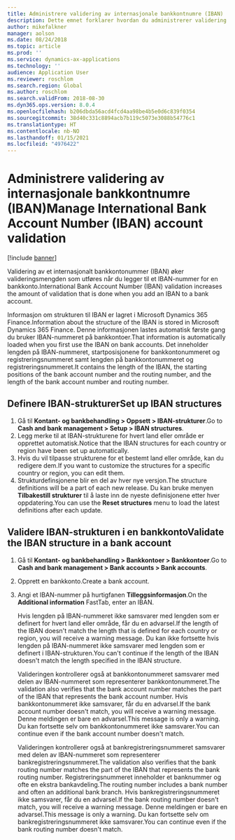 ```yaml
---
title: Administrere validering av internasjonale bankkontnumre (IBAN)
description: Dette emnet forklarer hvordan du administrerer validering av internasjonale bankkontnumre (IBAN).
author: mikefalkner
manager: aolson
ms.date: 08/24/2018
ms.topic: article
ms.prod: ''
ms.service: dynamics-ax-applications
ms.technology: ''
audience: Application User
ms.reviewer: roschlom
ms.search.region: Global
ms.author: roschlom
ms.search.validFrom: 2018-08-30
ms.dyn365.ops.version: 8.0.4
ms.openlocfilehash: b206dbda56acd4fcd4aa98be4b5e0d6c839f0354
ms.sourcegitcommit: 38d40c331c8894acb7b119c5073e3088b54776c1
ms.translationtype: HT
ms.contentlocale: nb-NO
ms.lasthandoff: 01/15/2021
ms.locfileid: "4976422"
---
```

# <a name="manage-international-bank-account-number-iban-account-validation"></a><span data-ttu-id="3c298-103">Administrere validering av internasjonale bankkontnumre (IBAN)</span><span class="sxs-lookup"><span data-stu-id="3c298-103">Manage International Bank Account Number (IBAN) account validation</span></span>

[!include [banner](../includes/banner.md)]

<span data-ttu-id="3c298-104">Validering av et internasjonalt bankkontonummer (IBAN) øker valideringsmengden som utføres når du legger til et IBAN-nummer for en bankkonto.</span><span class="sxs-lookup"><span data-stu-id="3c298-104">International Bank Account Number (IBAN) validation increases the amount of validation that is done when you add an IBAN to a bank account.</span></span>

<span data-ttu-id="3c298-105">Informasjon om strukturen til IBAN er lagret i Microsoft Dynamics 365 Finance.</span><span class="sxs-lookup"><span data-stu-id="3c298-105">Information about the structure of the IBAN is stored in Microsoft Dynamics 365 Finance.</span></span> <span data-ttu-id="3c298-106">Denne informasjonen lastes automatisk første gang du bruker IBAN-nummeret på bankkontoer.</span><span class="sxs-lookup"><span data-stu-id="3c298-106">That information is automatically loaded when you first use the IBAN on bank accounts.</span></span> <span data-ttu-id="3c298-107">Det inneholder lengden på IBAN-nummeret, startposisjonene for bankkontonummeret og registreringsnummeret samt lengden på bankkontonummeret og registreringsnummeret.</span><span class="sxs-lookup"><span data-stu-id="3c298-107">It contains the length of the IBAN, the starting positions of the bank account number and the routing number, and the length of the bank account number and routing number.</span></span>

## <a name="set-up-iban-structures"></a><span data-ttu-id="3c298-108">Definere IBAN-strukturer</span><span class="sxs-lookup"><span data-stu-id="3c298-108">Set up IBAN structures</span></span>

1. <span data-ttu-id="3c298-109">Gå til **Kontant- og bankbehandling \> Oppsett \> IBAN-strukturer**.</span><span class="sxs-lookup"><span data-stu-id="3c298-109">Go to **Cash and bank management \> Setup \> IBAN structures**.</span></span>
2. <span data-ttu-id="3c298-110">Legg merke til at IBAN-strukturene for hvert land eller område er opprettet automatisk.</span><span class="sxs-lookup"><span data-stu-id="3c298-110">Notice that the IBAN structures for each country or region have been set up automatically.</span></span>
3. <span data-ttu-id="3c298-111">Hvis du vil tilpasse strukturene for et bestemt land eller område, kan du redigere dem.</span><span class="sxs-lookup"><span data-stu-id="3c298-111">If you want to customize the structures for a specific country or region, you can edit them.</span></span>
4. <span data-ttu-id="3c298-112">Strukturdefinsjonene blir en del av hver nye versjon.</span><span class="sxs-lookup"><span data-stu-id="3c298-112">The structure definitions will be a part of each new release.</span></span> <span data-ttu-id="3c298-113">Du kan bruke menyen **Tilbakestill strukturer** til å laste inn de nyeste definisjonene etter hver oppdatering.</span><span class="sxs-lookup"><span data-stu-id="3c298-113">You can use the **Reset structures** menu to load the latest definitions after each update.</span></span>

## <a name="validate-the-iban-structure-in-a-bank-account"></a><span data-ttu-id="3c298-114">Validere IBAN-strukturen i en bankkonto</span><span class="sxs-lookup"><span data-stu-id="3c298-114">Validate the IBAN structure in a bank account</span></span>

1. <span data-ttu-id="3c298-115">Gå til **Kontant- og bankbehandling \> Bankkontoer \> Bankkontoer**.</span><span class="sxs-lookup"><span data-stu-id="3c298-115">Go to **Cash and bank management \> Bank accounts \> Bank accounts**.</span></span>
2. <span data-ttu-id="3c298-116">Opprett en bankkonto.</span><span class="sxs-lookup"><span data-stu-id="3c298-116">Create a bank account.</span></span>
3. <span data-ttu-id="3c298-117">Angi et IBAN-nummer på hurtigfanen **Tilleggsinformasjon**.</span><span class="sxs-lookup"><span data-stu-id="3c298-117">On the **Additional information** FastTab, enter an IBAN.</span></span>

    <span data-ttu-id="3c298-118">Hvis lengden på IBAN-nummeret ikke samsvarer med lengden som er definert for hvert land eller område, får du en advarsel.</span><span class="sxs-lookup"><span data-stu-id="3c298-118">If the length of the IBAN doesn't match the length that is defined for each country or region, you will receive a warning message.</span></span> <span data-ttu-id="3c298-119">Du kan ikke fortsette hvis lengden på IBAN-nummeret ikke samsvarer med lengden som er definert i IBAN-strukturen.</span><span class="sxs-lookup"><span data-stu-id="3c298-119">You can't continue if the length of the IBAN doesn't match the length specified in the IBAN structure.</span></span>

    <span data-ttu-id="3c298-120">Valideringen kontrollerer også at bankkontonummeret samsvarer med delen av IBAN-nummeret som representerer bankkontonummeret.</span><span class="sxs-lookup"><span data-stu-id="3c298-120">The validation also verifies that the bank account number matches the part of the IBAN that represents the bank account number.</span></span> <span data-ttu-id="3c298-121">Hvis bankkontonummeret ikke samsvarer, får du en advarsel.</span><span class="sxs-lookup"><span data-stu-id="3c298-121">If the bank account number doesn't match, you will receive a warning message.</span></span> <span data-ttu-id="3c298-122">Denne meldingen er bare en advarsel.</span><span class="sxs-lookup"><span data-stu-id="3c298-122">This message is only a warning.</span></span> <span data-ttu-id="3c298-123">Du kan fortsette selv om bankkontonummeret ikke samsvarer.</span><span class="sxs-lookup"><span data-stu-id="3c298-123">You can continue even if the bank account number doesn't match.</span></span>

    <span data-ttu-id="3c298-124">Valideringen kontrollerer også at bankregistreringsnummeret samsvarer med delen av IBAN-nummeret som representerer bankregistreringsnummeret.</span><span class="sxs-lookup"><span data-stu-id="3c298-124">The validation also verifies that the bank routing number matches the part of the IBAN that represents the bank routing number.</span></span> <span data-ttu-id="3c298-125">Registreringsnummeret inneholder et banknummer og ofte en ekstra bankavdeling.</span><span class="sxs-lookup"><span data-stu-id="3c298-125">The routing number includes a bank number and often an additional bank branch.</span></span> <span data-ttu-id="3c298-126">Hvis bankregistreringsnummeret ikke samsvarer, får du en advarsel.</span><span class="sxs-lookup"><span data-stu-id="3c298-126">If the bank routing number doesn't match, you will receive a warning message.</span></span> <span data-ttu-id="3c298-127">Denne meldingen er bare en advarsel.</span><span class="sxs-lookup"><span data-stu-id="3c298-127">This message is only a warning.</span></span> <span data-ttu-id="3c298-128">Du kan fortsette selv om bankregistreringsnummeret ikke samsvarer.</span><span class="sxs-lookup"><span data-stu-id="3c298-128">You can continue even if the bank routing number doesn't match.</span></span>
